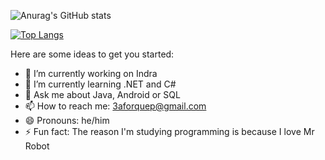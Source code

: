 ![Anurag's GitHub stats](https://github-readme-stats.vercel.app/api?username=pforque&show_icons=true&theme=tokyonight)

[![Top Langs](https://github-readme-stats.vercel.app/api/top-langs/?username=pforque&theme=tokyonight)](https://github.com/anuraghazra/github-readme-stats)

Here are some ideas to get you started:

- 🔭 I’m currently working on Indra
- 🌱 I’m currently learning .NET and C#
- 💬 Ask me about Java, Android or SQL
- 📫 How to reach me: 3aforquep@gmail.com
- 😄 Pronouns: he/him
- ⚡ Fun fact: The reason I'm studying programming is because I love Mr Robot



